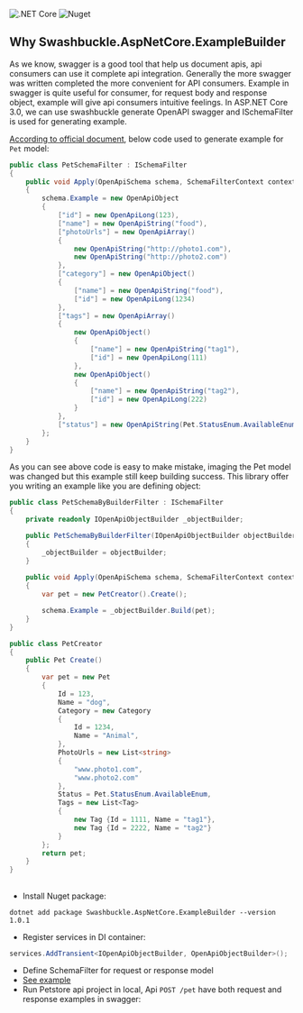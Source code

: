 ![.NET Core](https://github.com/twzhangyang/Swashbuckle.AspNetCore.ExampleBuilder/workflows/.NET%20Core/badge.svg)
![Nuget](https://img.shields.io/nuget/v/Swashbuckle.AspNetCore.ExampleBuilder)

## Why Swashbuckle.AspNetCore.ExampleBuilder

As we know, swagger is a good tool that help us document apis,  api consumers can use it complete api integration. 
Generally the more swagger was written completed the more convenient  for API consumers.
Example in swagger is quite useful for consumer, for request body and response object, example will give api consumers intuitive feelings.
In ASP.NET Core 3.0, we can use swashbuckle generate OpenAPI swagger and ISchemaFilter is used for generating example.

[According to official document](https://github.com/domaindrivendev/Swashbuckle.AspNetCore#apply-schema-filters-to-specific-types), below code used to generate example for `Pet` model:

``` c#
public class PetSchemaFilter : ISchemaFilter
{
    public void Apply(OpenApiSchema schema, SchemaFilterContext context)
    {
        schema.Example = new OpenApiObject
        {
            ["id"] = new OpenApiLong(123),
            ["name"] = new OpenApiString("food"),
            ["photoUrls"] = new OpenApiArray()
            {
                new OpenApiString("http://photo1.com"),
                new OpenApiString("http://photo2.com")
            },
            ["category"] = new OpenApiObject()
            {
                ["name"] = new OpenApiString("food"),
                ["id"] = new OpenApiLong(1234)
            },
            ["tags"] = new OpenApiArray()
            {
                new OpenApiObject()
                {
                    ["name"] = new OpenApiString("tag1"),
                    ["id"] = new OpenApiLong(111)
                },
                new OpenApiObject()
                {
                    ["name"] = new OpenApiString("tag2"),
                    ["id"] = new OpenApiLong(222)
                }
            },
            ["status"] = new OpenApiString(Pet.StatusEnum.AvailableEnum.ToString())
        };
    }
}

```
As you can see above code is easy to make mistake, imaging the Pet model was changed but this example still keep building success. 
This library offer you writing an example like you are defining object:

``` c#
public class PetSchemaByBuilderFilter : ISchemaFilter
{
    private readonly IOpenApiObjectBuilder _objectBuilder;

    public PetSchemaByBuilderFilter(IOpenApiObjectBuilder objectBuilder)
    {
        _objectBuilder = objectBuilder;
    }
    
    public void Apply(OpenApiSchema schema, SchemaFilterContext context)
    {
        var pet = new PetCreator().Create();

        schema.Example = _objectBuilder.Build(pet);
    }
}

public class PetCreator
{
    public Pet Create()
    {
        var pet = new Pet
        {
            Id = 123,
            Name = "dog",
            Category = new Category
            {
                Id = 1234,
                Name = "Animal",
            },
            PhotoUrls = new List<string>
            {
                "www.photo1.com",
                "www.photo2.com"
            },
            Status = Pet.StatusEnum.AvailableEnum,
            Tags = new List<Tag>
            {
                new Tag {Id = 1111, Name = "tag1"},
                new Tag {Id = 2222, Name = "tag2"}
            }
        };
        return pet;
    }
}

```

## 

* Install Nuget package:

```
dotnet add package Swashbuckle.AspNetCore.ExampleBuilder --version 1.0.1
```

* Register services in DI container:
``` c#
services.AddTransient<IOpenApiObjectBuilder, OpenApiObjectBuilder>();
```

* Define SchemaFilter for request or response model
* [See example](https://github.com/twzhangyang/Swashbuckle.AspNetCore.ExampleBuilder/blob/master/src/Petstore/Models/PetSchemaFilter.cs)
* Run Petstore api project in local, Api `POST /pet` have both request and response examples in swagger:

